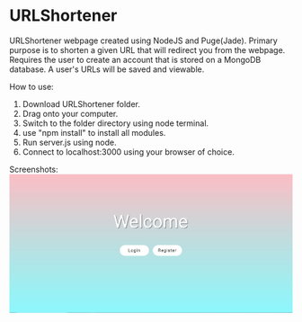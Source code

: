 # URLShortener
URLShortener webpage created using NodeJS and Puge(Jade). 
Primary purpose is to shorten a given URL that will redirect you from the webpage.
Requires the user to create an account that is stored on a MongoDB database.
A user's URLs will be saved and viewable.

How to use: 
  1. Download URLShortener folder.
  2. Drag onto your computer.
  3. Switch to the folder directory using node terminal.
  4. use "npm install" to install all modules.
  5. Run server.js using node.
  6. Connect to localhost:3000 using your browser of choice.

Screenshots: 
![alt text](https://github.com/ivanhao67/URLShortener/blob/main/URLShortener/screenshots/Homepage.JPG)
